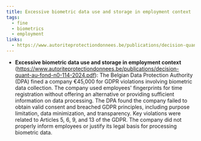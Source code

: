 ```yaml
---
title: Excessive biometric data use and storage in employment context
tags:
  - fine
  - biometrics
  - employment
links:
  - https://www.autoriteprotectiondonnees.be/publications/decision-quant-au-fond-n0-114-2024.pdf
---
```

- **Excessive biometric data use and storage in employment context** (https://www.autoriteprotectiondonnees.be/publications/decision-quant-au-fond-n0-114-2024.pdf): The Belgian Data Protection Authority (DPA) fined a company €45,000 for GDPR violations involving biometric data collection. The company used employees' fingerprints for time registration without offering an alternative or providing sufficient information on data processing. The DPA found the company failed to obtain valid consent and breached GDPR principles, including purpose limitation, data minimization, and transparency. Key violations were related to Articles 5, 6, 9, and 13 of the GDPR. The company did not properly inform employees or justify its legal basis for processing biometric data. 
